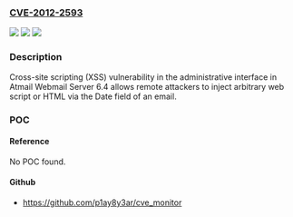 ### [CVE-2012-2593](https://cve.mitre.org/cgi-bin/cvename.cgi?name=CVE-2012-2593)
![](https://img.shields.io/static/v1?label=Product&message=Atmail%20Webmail%20Server&color=blue)
![](https://img.shields.io/static/v1?label=Version&message=n%2Fa&color=blue)
![](https://img.shields.io/static/v1?label=Vulnerability&message=Cross-Site%20Scripting&color=brighgreen)

### Description

Cross-site scripting (XSS) vulnerability in the administrative interface in Atmail Webmail Server 6.4 allows remote attackers to inject arbitrary web script or HTML via the Date field of an email.

### POC

#### Reference
No POC found.

#### Github
- https://github.com/p1ay8y3ar/cve_monitor

